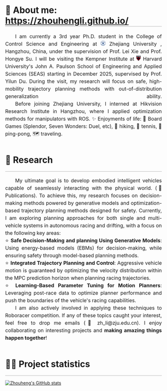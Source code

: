 <h1 id="About me" style="border-bottom: 2px solid #d3d3d3;">👀 About me: <a href="https://zhouhengli.github.io">https://zhouhengli.github.io/</a></h1>


<p style="line-height: 1.5; text-align: justify; font-size: 16px;"> 
    <span style="display: inline-block; text-indent: 2em;">I am currently a 3rd year Ph.D. student in the College of Control Science and Engineering at <img src="./ico/zju.jpg" style="width: 16px; height: auto;" /> <sa href="https://www.zju.edu.cn/english/ "  target=_blank >Zhejiang University</sa>
, Hangzhou, China, under the supervision of  <sa href="https://scholar.google.com.hk/citations?hl=zh-CN&user=7ZZ_-m0AAAAJ" target=_blank  >Prof. Lei Xie</sa> and <sa href="https://scholar.google.com.hk/citations?hl=zh-CN&user=9rfFRjgAAAAJ" target=_blank  >Prof. Hongye Su</sa>.  I will be visiting the <sa href="https://kempnerinstitute.harvard.edu/" target=_blank  >Kempner Institute</sa> at <img src="./ico/harvard.jpg" style="width: 14px; height: auto;" /> 
    <sa href="https://www.harvard.edu/" target=_blank  >Harvard University</sa>'s <sa href="https://seas.harvard.edu/" target=_blank  >John A. Paulson School of Engineering and Applied Sciences (SEAS)</sa> starting in December 2025, supervised by <sa href="https://yilundu.github.io/" target=_blank  >Prof. Yilun Du</sa>. During the visit, my research will focus on safe, high-mobility trajectory planning methods with out-of-distribution generalization ability.
    <span style="display: inline-block; text-indent: 2em;">Before joining Zhejiang University, I interned at <sa href="https://github.com/hikvision-research"  target=_blank >Hikvision Research Institute</sa> in Hangzhou, where I applied optimization methods for manipulators with ROS. ✨ Enjoyments of life: 🎲 Board Games (Splendor, Seven Wonders: Duel, etc), 👣 hiking, 🎾 tennis, 🏓 ping-pong, 🗺️ traveling. </span>

    
</p>   

<div style="display: flex; justify-content: space-between; align-items: center; border-bottom: 2px solid #d3d3d3;">
  <h1 id="Research-section">🎯 Research</h1>
</div>

<p style="line-height: 1.5; text-align: justify; font-size: 16px;"> 
    <span style="display: inline-block; text-indent: 2em;">My ultimate goal is to develop embodied intelligent vehicles capable of seamlessly interacting with the physical world. (<sa href="#publications-section" >📝 Publications</sa>). To achieve this, my research focuses on decision-making methods powered by generative models and optimization-based trajectory planning methods designed for safety. Currently, I am exploring planning approaches for both single and multi-vehicle systems in autonomous racing and drifting, with a focus on the following key areas:</span> <br>
    <span style="display: inline-block;">⭐ <strong>Safe Decision-Making and planning Using Generative Models</strong>: Using energy-based models (EBMs) for decision-making, while ensuring safety through model-based planning methods.</span> <br>  
    <span style="display: inline-block;">⭐ <strong>Integrated Trajectory Planning and Control</strong>: Aggressive vehicle motion is guaranteed by optimizing the velocity distribution within the MPC prediction horizon when planning racing trajectories.</span> <br>     
    <span style="display: inline-block;">⭐ <strong>Learning-Based Parameter Tuning for Motion Planners</strong>: Leveraging post-race data to optimize planner performance and push the boundaries of the vehicle's racing capabilities.</span>  <br>   
    <span style="display: inline-block; text-indent: 2em;">I am also actively involved in applying these techniques to <sa href="https://f1tenth.org/"  target=_blank >Roboracer competition</sa>. If any of these topics caught your interest, feel free to drop me emails (📨 zh_li@zju.edu.cn). I enjoy collaborating on interesting projects and <strong>making amazing things happen together</strong>!</span>

<div style="display: flex; justify-content: space-between; align-items: center; border-bottom: 2px solid #d3d3d3;">
  <h1 id="Project-section">👨‍💻 Project statistics</h1>
</div>


[![Zhouheng's GitHub stats](https://github-readme-stats-three-psi-22.vercel.app/api?username=zhouhengli)](https://github.com/zhouhengli/github-readme-stats)


